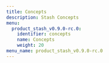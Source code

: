 ```yaml
---
title: Concepts
description: Stash Concepts
menu:
  product_stash_v0.9.0-rc.0:
    identifier: concepts
    name: Concepts
    weight: 20
menu_name: product_stash_v0.9.0-rc.0
---
```

